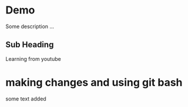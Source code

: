 # Demo 



Some description ...


## Sub Heading

Learning from youtube

# making changes and using git bash

some text added